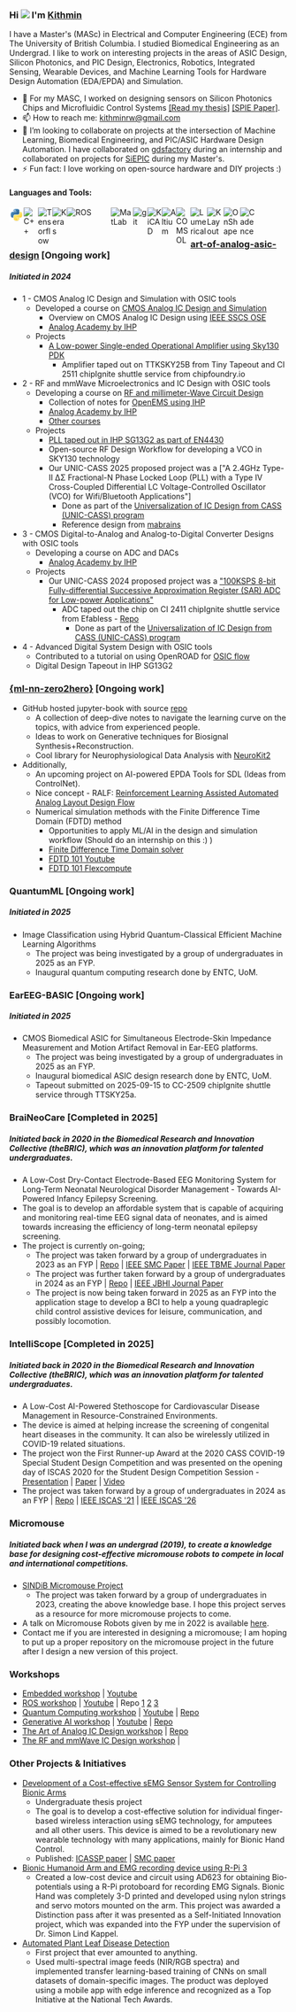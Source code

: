 ### Hi <img src="https://media.giphy.com/media/hvRJCLFzcasrR4ia7z/giphy.gif" width="25px"> I'm [Kithmin](https://www.kithminrw.com/)

I have a Master's (MASc) in Electrical and Computer Engineering (ECE) from The University of British Columbia. I studied Biomedical Engineering as an Undergrad. I like to work on interesting projects in the areas of ASIC Design, Silicon Photonics, and PIC Design, Electronics, Robotics, Integrated Sensing, Wearable Devices, and Machine Learning Tools for Hardware Design Automation (EDA/EPDA) and Simulation.

- 🔭 For my MASC, I worked on designing sensors on Silicon Photonics Chips and Microfluidic Control Systems [[Read my thesis]](https://open.library.ubc.ca/soa/cIRcle/collections/ubctheses/24/items/1.0445597) [[SPIE Paper]](https://www.spiedigitallibrary.org/conference-proceedings-of-spie/13312/133120K/Towards-on-chip-integration-of-a-silicon-photonic-microfluidic-thermal/10.1117/12.3040917.short). 
- 📫 How to reach me: kithminrw@gmail.com
- 👯 I’m looking to collaborate on projects at the intersection of Machine Learning, Biomedical Engineering, and PIC/ASIC Hardware Design Automation. I have collaborated on [gdsfactory](https://gdsfactory.github.io/gdsfactory/) during an internship and collaborated on projects for [SiEPIC](https://github.com/SiEPIC) during my Master's.
- ⚡ Fun fact: I love working on open-source hardware and DIY projects :)

#### Languages and Tools:

[<img align="left" alt="Python" width="26px" src="https://raw.githubusercontent.com/devicons/devicon/master/icons/python/python-original.svg" />]()
[<img align="left" alt="C++" width="26px" src="https://raw.githubusercontent.com/isocpp/logos/master/cpp_logo.svg" />]()
[<img align="left" alt="Tensorflow" width="26px" src="https://raw.githubusercontent.com/valohai/ml-logos/master/tensorflow-tf.svg" />]()
[<img align="left" alt="Keras" width="26px" src="https://raw.githubusercontent.com/valohai/ml-logos/master/keras.svg" />]()
[<img align="left" alt="ROS" width="80px" src="https://upload.wikimedia.org/wikipedia/commons/thumb/b/bb/Ros_logo.svg/1280px-Ros_logo.svg.png" />]()
[<img align="left" alt="MatLab" width="40px" src="https://upload.wikimedia.org/wikipedia/commons/thumb/2/21/Matlab_Logo.png/667px-Matlab_Logo.png" />]()
[<img align="left" alt="git" width="26px" src="https://upload.wikimedia.org/wikipedia/commons/thumb/3/3f/Git_icon.svg/2048px-Git_icon.svg.png" />]()
[<img align="left" alt="KiCAD" width="26px" src="https://avatars.githubusercontent.com/u/3374914?s=200&v=4" />]()
[<img align="left" alt="Altium" width="26px" src="https://upload.wikimedia.org/wikipedia/commons/e/ea/Altium_Designer_Logo.png" />]()
[<img align="left" alt="COMSOL" width="26px" src="https://play-lh.googleusercontent.com/gdPzb-Oss6wI0v5P9HY5N15eb-nroNCiRnPXrtjvV2zoz4Q0Buw67e_RYkF0CsYvMx7F" />]()
[<img align="left" alt="Lumerical" width="30px" src="https://pbs.twimg.com/profile_images/1258494918634291200/tgR7gdWK_400x400.jpg" />]()
[<img align="left" alt="KLayout" width="30px" src="https://avatars.githubusercontent.com/u/46386928?s=200&v=4" />]()
[<img align="left" alt="OnShape" width="30px" src="https://play-lh.googleusercontent.com/yAS9WJJnjlCx77RxIvJSssrixhCdUxnBlM3CuPnQpl8QI3Ez19KreBL4xREc1gtmK_Y" />]()
[<img align="left" alt="Cadence" width="30px" src="https://companieslogo.com/img/orig/CDNS-20a21ff7.png?t=1652258778" />]()
<br />
<br />

<!--
[![Kithmin's GitHub stats](https://github-readme-stats.vercel.app/api?username=kithminrw&show_icons=true&theme=dark)](https://github.com/anuraghazra/github-readme-stats)
-->

### [art-of-analog-asic-design](https://github.com/SkillSurf) [Ongoing work]
##### Initiated in 2024
- 1 - CMOS Analog IC Design and Simulation with OSIC tools
  - Developed a course on [CMOS Analog IC Design and Simulation](https://www.skillsurf.lk/cmos-ic-design)
    - Overview on CMOS Analog IC Design using [IEEE SSCS OSE](https://sscs-ose.github.io/)
    - [Analog Academy by IHP](https://github.com/IHP-GmbH/IHP-AnalogAcademy/tree/main)
  - Projects
    - [A Low-power Single-ended Operational Amplifier using Sky130 PDK](https://github.com/SkillSurf/ttsky25_se_opamp)
      - Amplifier taped out on TTKSKY25B from Tiny Tapeout and CI 2511 chipIgnite shuttle service from chipfoundry.io  
- 2 - RF and mmWave Microelectronics and IC Design with OSIC tools
  - Developing a course on [RF and millimeter-Wave Circuit Design](https://www.coursera.org/learn/rf-mmwave-circuit-design)
    - Collection of notes for [OpenEMS using IHP](https://github.com/VolkerMuehlhaus/openems_ihp_sg13g2)
    - [Analog Academy by IHP](https://github.com/IHP-GmbH/IHP-AnalogAcademy/tree/main)
    - [Other courses](https://analog-course.readthedocs.io/en/latest/introduction/about.html)
  - Projects
    - [PLL taped out in IHP SG13G2 as part of EN4430](https://github.com/avishkaherath/TO_July2025)
    - Open-source RF Design Workflow for developing a VCO in SKY130 technology
    - Our UNIC-CASS 2025 proposed project was a ["A 2.4GHz Type-II ∆Σ Fractional-N Phase Locked Loop (PLL) with a Type IV Cross-Coupled Differential LC Voltage-Controlled Oscillator (VCO) for Wifi/Bluetooth Applications"]
      - Done as part of the [Universalization of IC Design from CASS (UNIC-CASS) program](https://ieee-cas.org/universalization-ic-design-cass-unic-cass)
      - Reference design from [mabrains](https://github.com/mabrains/PLL_design/blob/main/docs/system_model.md)
- 3 - CMOS Digital-to-Analog and Analog-to-Digital Converter Designs with OSIC tools
  - Developing a course on ADC and DACs
    - [Analog Academy by IHP](https://github.com/IHP-GmbH/IHP-AnalogAcademy/tree/main)
  - Projects
    - Our UNIC-CASS 2024 proposed project was a ["100KSPS 8-bit Fully-differential Successive Approximation Register (SAR) ADC for Low-power Applications"](https://repositories.efabless.com/kithminrw/IC2-CASS-2024)
      - ADC taped out the chip on CI 2411 chipIgnite shuttle service from Efabless - [Repo](https://github.com/SkillSurf/8b-sar-adc-unic_cass)
        - Done as part of the [Universalization of IC Design from CASS (UNIC-CASS) program](https://ieee-cas.org/universalization-ic-design-cass-unic-cass)
- 4 - Advanced Digital System Design with OSIC tools
  - Contributed to a tutorial on using OpenROAD for [OSIC flow](https://github.com/SkillSurf/systemverilog/tree/master/osic_flow)
  - Digital Design Tapeout in IHP SG13G2

### [{ml-nn-zero2hero}](https://www.kithminrw.com/ml-nn-zero2hero/) [Ongoing work]
- GitHub hosted jupyter-book with source [repo](https://github.com/kithminrw/ml-nn-zero2hero)
  - A collection of deep-dive notes to navigate the learning curve on the topics, with advice from experienced people.
  - Ideas to work on Generative techniques for Biosignal Synthesis+Reconstruction.
  - Cool library for Neurophysiological Data Analysis with [NeuroKit2](https://neuropsychology.github.io/NeuroKit/index.html)
- Additionally,
  - An upcoming project on AI-powered EPDA Tools for SDL (Ideas from ControlNet).
  - Nice concept - RALF: [Reinforcement Learning Assisted Automated Analog Layout Design Flow](https://github.com/iic-jku/IIC-RALF)
  - Numerical simulation methods with the Finite Difference Time Domain (FDTD) method
    - Opportunities to apply ML/AI in the design and simulation workflow (Should do an internship on this :) )
    - [Finite Difference Time Domain solver](https://optics.ansys.com/hc/en-us/articles/360034914633-Finite-Difference-Time-Domain-FDTD-solver-introduction)
    - [FDTD 101 Youtube](https://www.youtube.com/watch?v=N1ohReRScls&list=PL7kxN4u_N9HGMhaR4SrTUro8VUmEjWNnI)
    - [FDTD 101 Flexcompute](https://www.flexcompute.com/fdtd101/)

### QuantumML [Ongoing work]
##### Initiated in 2025
- Image Classification using Hybrid Quantum-Classical Efficient Machine Learning Algorithms
  - The project was being investigated by a group of undergraduates in 2025 as an FYP.
  - Inaugural quantum computing research done by ENTC, UoM.

### EarEEG-BASIC [Ongoing work]
##### Initiated in 2025
- CMOS Biomedical ASIC for Simultaneous Electrode-Skin Impedance Measurement and Motion Artifact Removal in Ear-EEG platforms.
  - The project was being investigated by a group of undergraduates in 2025 as an FYP.
  - Inaugural biomedical ASIC design research done by ENTC, UoM.
  - Tapeout submitted on 2025-09-15 to CC-2509 chipIgnite shuttle service through TTSKY25a.
  
### BraiNeoCare [Completed in 2025]
##### Initiated back in 2020 in the Biomedical Research and Innovation Collective (theBRIC), which was an innovation platform for talented undergraduates. 
- A Low-Cost Dry-Contact Electrode-Based EEG Monitoring System for Long-Term Neonatal Neurological Disorder Management - Towards AI-Powered Infancy Epilepsy Screening.
- The goal is to develop an affordable system that is capable of acquiring and monitoring real-time EEG signal data of neonates, and is aimed towards increasing the efficiency of long-term neonatal epilepsy screening.
- The project is currently on-going;
  - The project was taken forward by a group of undergraduates in 2023 as an FYP | [Repo](https://github.com/Dinuka-1999/BraiNeoCare) | [IEEE SMC Paper](https://ieeexplore.ieee.org/abstract/document/10831030) | [IEEE TBME Journal Paper](https://arxiv.org/abs/2503.23338)
  - The project was further taken forward by a group of undergraduates in 2024 as an FYP | [Repo](https://github.com/Sithminii/BraiNeoCare) | [IEEE JBHI Journal Paper]()
  - The project is now being taken forward in 2025 as an FYP into the application stage to develop a BCI to help a young quadraplegic child control assistive devices for leisure, communication, and possibly locomotion.

### IntelliScope [Completed in 2025]
##### Initiated back in 2020 in the Biomedical Research and Innovation Collective (theBRIC), which was an innovation platform for talented undergraduates. 
- A Low-Cost AI-Powered Stethoscope for Cardiovascular Disease Management in Resource-Constrained Environments.
- The device is aimed at helping increase the screening of congenital heart diseases in the community. It can also be wirelessly utilized in COVID-19 related situations.
- The project won the First Runner-up Award at the 2020 CASS COVID-19 Special Student Design Competition and was presented on the opening day of ISCAS 2020 for the Student Design Competition Session - [Presentation](https://drive.google.com/file/d/1RztRsTyAFzcmgW8hmfYzrs6aW5AQ1shj/view?usp=sharing) | [Paper](https://drive.google.com/file/d/19LmnasU0Bx8yN8EaQ_rB5XG1ntNo3QxQ/view) | [Video](https://www.youtube.com/watch?v=bDfqPbMdl5g) 
- The project was taken forward by a group of undergraduates in 2024 as an FYP | [Repo](https://github.com/intelliscope-ai) | [IEEE ISCAS '21](https://ieeexplore.ieee.org/document/9401093) | [IEEE ISCAS '26](https://arxiv.org/abs/2510.23819v1)

### Micromouse
##### Initiated back when I was an undergrad (2019), to create a knowledge base for designing cost-effective micromouse robots to compete in local and international competitions.
- [SINDiB Micromouse Project](https://github.com/sanjith1999/SINDiB-MicroMouse)
  - The project was taken forward by a group of undergraduates in 2023, creating the above knowledge base. I hope this project serves as a resource for more micromouse projects to come. 
- A talk on Micromouse Robots given by me in 2022 is available [here](https://docs.google.com/presentation/d/1EzACgUfxd5gQGBXqCMkfpz_SdqEy7rfr/edit?usp=sharing&ouid=110067105344034357131&rtpof=true&sd=true). 
- Contact me if you are interested in designing a micromouse; I am hoping to put up a proper repository on the micromouse project in the future after I design a new version of this project.

### Workshops
 - [Embedded workshop](https://slinspire.lk/events/embedded-workshop/) | [Youtube](https://www.youtube.com/playlist?list=PLTW6nNce5t3IieOTPeGCx0hxbSSmbx5Vh)
 - [ROS workshop](https://ent.uom.lk/2023/03/06/slrc-22-advanced-robotics-workshop-a-journey-into-the-realm-of-ros/) | [Youtube](https://www.youtube.com/playlist?list=PLycNPeCNJhVeX9AhiOXh-B5Pe4zxsPE2r) | Repo [1](https://github.com/sakunaharinda/ROS-Handson-Session-1.1) [2](https://github.com/sakunaharinda/ROS-Handson-Session-1.2) [3](https://github.com/sakunaharinda/ROS-Handson-Session-2)
 - [Quantum Computing workshop](https://ent.uom.lk/2023/04/02/workshop-on-quantum-computing/) | [Youtube](https://www.youtube.com/playlist?list=PL9cCjI9HkwwChpdyl5bGOTHq3KdenSiGn) | [Repo](https://github.com/SkillSurf/introduction_qc)
 - [Generative AI workshop](https://skillsurf.github.io/introduction_genAI/intro.html) | [Youtube](https://www.youtube.com/playlist?list=PLTW6nNce5t3IieOTPeGCx0hxbSSmbx5Vh) | [Repo](https://github.com/SkillSurf/introduction_genAI)
 - [The Art of Analog IC Design workshop](https://skillsurf.github.io/art_of_aicd/) | [Repo](https://github.com/SkillSurf/art_of_aicd)
 - [The RF and mmWave IC Design workshop]() | 

### Other Projects & Initiatives
- [Development of a Cost-effective sEMG Sensor System for Controlling Bionic Arms](https://github.com/Laknath1996/sEMG-Hand-Gesture-Recognition) 
  - Undergraduate thesis project
  - The goal is to develop a cost-effective solution for individual finger-based wireless interaction using sEMG technology, for amputees and all other users. This device is aimed to be a revolutionary new wearable technology with many applications, mainly for Bionic Hand Control.
  - Published: [ICASSP paper](https://ieeexplore.ieee.org/document/9054227) | [SMC paper](https://ieeexplore.ieee.org/document/9283285)
- [Bionic Humanoid Arm and EMG recording device using R-Pi 3](https://github.com/kithminrw/EMG_RPi_BionicHand)
  - Created a low-cost device and circuit using AD623 for obtaining Bio-potentials using a R-Pi protoboard for recording EMG Signals. Bionic Hand was completely 3-D printed and developed using nylon strings and servo motors mounted on the arm. This project was awarded a Distinction pass after it was presented as a Self-Initiated Innovation project, which was expanded into the FYP under the supervision of Dr. Simon Lind Kappel.
- [Automated Plant Leaf Disease Detection](https://github.com/kahnchana/Plant_Disease_Recognition)
  - First project that ever amounted to anything.
  - Used multi-spectral image feeds (NIR/RGB spectra) and implemented transfer learning-based training of CNNs on small datasets of domain-specific images. The product was deployed using a mobile app with edge inference and recognized as a Top Initiative at the National Tech Awards.


